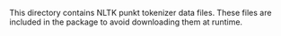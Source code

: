 This directory contains NLTK punkt tokenizer data files.
These files are included in the package to avoid downloading them at runtime.

